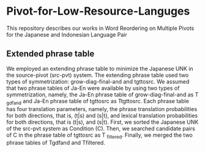 # Pivot-for-Low-Resource-Languges
This repository describes our works in Word Reordering on Multiple Pivots for the Japanese and Indonesian Language Pair 

## Extended phrase table
We employed an extending phrase table to minimize the Japanese UNK in the source-pivot (src-pvt) system. The extending phrase table used two types of symmetrization: grow-diag-final-and and tgttosrc. We assumed that two phrase tables of Ja-En were available by using two types of symmetrization, namely, the Ja-En phrase table of grow-diag-final-and as T <sub>gdfand</sub> and Ja-En phrase table of tgttosrc as Ttgttosrc. Each phrase table has four translation parameters, namely, the phrase translation probabilities for both directions, that is, (t|s) and (s|t), and lexical translation probabilities for both directions, that is (t|s), and (s|t). First, we sorted the Japanese UNK of the src-pvt system as Condition (C). Then, we searched candidate pairs of C in the phrase table of tgttosrc as T <sub>filtered</sub>. Finally, we merged the two phrase tables of Tgdfand and Tfiltered. 
